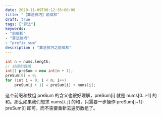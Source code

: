 ```yaml
---
date: 2020-11-09T00:12:35+08:00
title: "【算法技巧】前缀和"
draft: true
tags: ["算法"]
keywords:
- "前缀和"
- "算法技巧"
- "prefix sum"
description : "算法技巧之前缀和"
---
```


```c++
int n = nums.length;
// 前缀和数组
int[] preSum = new int[n + 1];
preSum[0] = 0;
for (int i = 0; i < n; i++)
    preSum[i + 1] = preSum[i] + nums[i];
```

这个前缀和数组 preSum 的含义也很好理解，preSum[i] 就是 nums[0..i-1] 的和。那么如果我们想求 nums[i..j] 的和，只需要一步操作 preSum[j+1]-preSum[i] 即可，而不需要重新去遍历数组了。